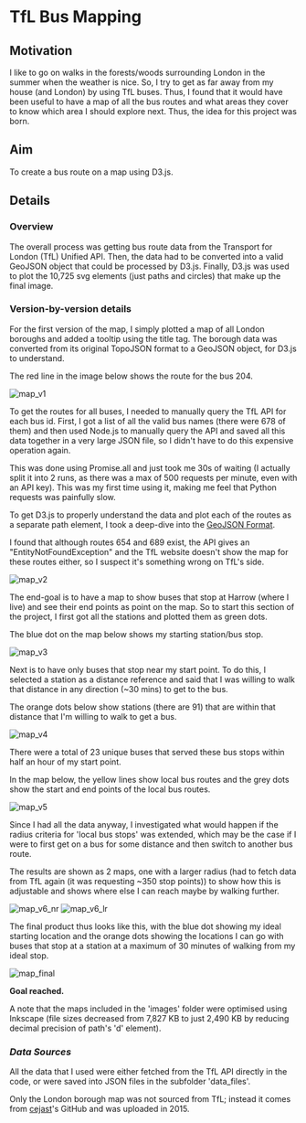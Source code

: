 # TfL Bus Mapping

## Motivation
I like to go on walks in the forests/woods surrounding London in the summer when the weather is nice. So, I try to get as far away from my house (and London) by using TfL buses. Thus, I found that it would have been useful to have a map of all the bus routes and what areas they cover to know which area I should explore next. Thus, the idea for this project was born.

## Aim
To create a bus route on a map using D3.js.

## Details

### Overview
The overall process was getting bus route data from the Transport for London (TfL) Unified API. Then, the data had to be converted into a valid GeoJSON object that could be processed by D3.js. Finally, D3.js was used to plot the 10,725 svg elements (just paths and circles) that make up the final image.

### Version-by-version details
For the first version of the map, I simply plotted a map of all London boroughs and added a tooltip using the title tag. The borough data was converted from its original TopoJSON format to a GeoJSON object, for D3.js to understand.

The red line in the image below shows the route for the bus 204.

![map_v1](images/map_v1.svg)

To get the routes for all buses, I needed to manually query the TfL API for each bus id. First, I got a list of all the valid bus names (there were 678 of them) and then used Node.js to manually query the API and saved all this data together in a very large JSON file, so I didn't have to do this expensive operation again.

This was done using Promise.all and just took me 30s of waiting (I actually split it into 2 runs, as there was a max of 500 requests per minute, even with an API key). This was my first time using it, making me feel that Python requests was painfully slow.

To get D3.js to properly understand the data and plot each of the routes as a separate path element, I took a deep-dive into the [GeoJSON Format](https://www.rfc-editor.org/rfc/rfc7946).

I found that although routes 654 and 689 exist, the API gives an "EntityNotFoundException" and the TfL website doesn't show the map for these routes either, so I suspect it's something wrong on TfL's side.

![map_v2](images/map_v2.svg)

The end-goal is to have a map to show buses that stop at Harrow (where I live) and see their end points as point on the map. So to start this section of the project, I first got all the stations and plotted them as green dots.

The blue dot on the map below shows my starting station/bus stop.

![map_v3](images/map_v3.svg)

Next is to have only buses that stop near my start point. To do this, I selected a station as a distance reference and said that I was willing to walk that distance in any direction (~30 mins) to get to the bus.

The orange dots below show stations (there are 91) that are within that distance that I'm willing to walk to get a bus.

![map_v4](images/map_v4.svg)

There were a total of 23 unique buses that served these bus stops within half an hour of my start point.

In the map below, the yellow lines show local bus routes and the grey dots show the start and end points of the local bus routes.

![map_v5](images/map_v5.svg)

Since I had all the data anyway, I investigated what would happen if the radius criteria for 'local bus stops' was extended, which may be the case if I were to first get on a bus for some distance and then switch to another bus route.

The results are shown as 2 maps, one with a larger radius (had to fetch data from TfL again (it was requesting ~350 stop points)) to show how this is adjustable and shows where else I can reach maybe by walking further.

![map_v6_nr](images/map_v6_nr.svg)
![map_v6_lr](images/map_v6_lr.svg)

The final product thus looks like this, with the blue dot showing my ideal starting location and the orange dots showing the locations I can go with buses that stop at a station at a maximum of 30 minutes of walking from my ideal stop.

![map_final](images/map_final.svg)

**Goal reached.**

A note that the maps included in the 'images' folder were optimised using Inkscape (file sizes decreased from 7,827 KB to just 2,490 KB by reducing decimal precision of path's 'd' element).

### *Data Sources*
All the data that I used were either fetched from the TfL API directly in the code, or were saved into JSON files in the subfolder 'data_files'.

Only the London borough map was not sourced from TfL; instead it comes from [cejast](https://gist.github.com/cejast/2cb80a2346b2049ac5d0#file-london-topojson-json)'s GitHub and was uploaded in 2015.
